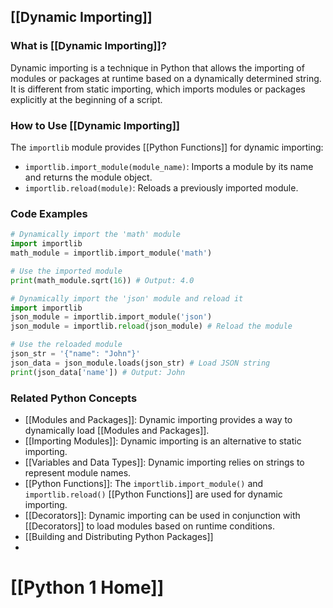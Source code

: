 ## [[Dynamic Importing]]

### What is [[Dynamic Importing]]?
Dynamic importing is a technique in Python that allows the importing of modules or packages at runtime based on a dynamically determined string. It is different from static importing, which imports modules or packages explicitly at the beginning of a script.

### How to Use [[Dynamic Importing]]
The `importlib` module provides [[Python Functions]] for dynamic importing:

- `importlib.import_module(module_name)`: Imports a module by its name and returns the module object.
- `importlib.reload(module)`: Reloads a previously imported module.

### Code Examples
```python
# Dynamically import the 'math' module
import importlib
math_module = importlib.import_module('math')

# Use the imported module
print(math_module.sqrt(16)) # Output: 4.0
```

```python
# Dynamically import the 'json' module and reload it
import importlib
json_module = importlib.import_module('json')
json_module = importlib.reload(json_module) # Reload the module

# Use the reloaded module
json_str = '{"name": "John"}'
json_data = json_module.loads(json_str) # Load JSON string
print(json_data['name']) # Output: John
```

### Related Python Concepts

- [[Modules and Packages]]: Dynamic importing provides a way to dynamically load [[Modules and Packages]].
- [[Importing Modules]]: Dynamic importing is an alternative to static importing.
- [[Variables and Data Types]]: Dynamic importing relies on strings to represent module names.
- [[Python Functions]]: The `importlib.import_module()` and `importlib.reload()` [[Python Functions]] are used for dynamic importing.
- [[Decorators]]: Dynamic importing can be used in conjunction with [[Decorators]] to load modules based on runtime conditions.
- [[Building and Distributing Python Packages]]
- 
# [[Python 1 Home]]